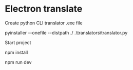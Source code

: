 # Electron translate

Create python CLI translator .exe file

pyinstaller --onefile --distpath ./ .\translators\translator.py

Start project

npm install

npm run dev
